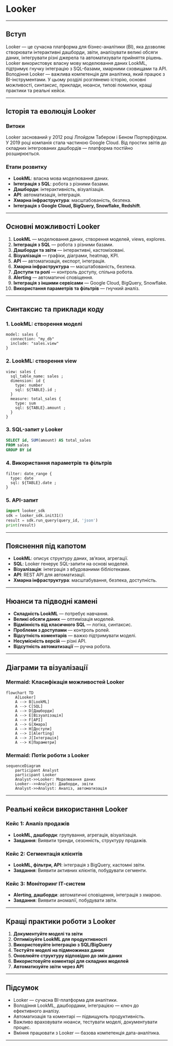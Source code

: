 # Looker

---

## Вступ

Looker — це сучасна платформа для бізнес-аналітики (BI), яка дозволяє створювати інтерактивні дашборди, звіти, аналізувати великі обсяги даних, інтегрувати різні джерела та автоматизувати прийняття рішень. Looker використовує власну мову моделювання даних LookML, підтримує гнучку інтеграцію з SQL-базами, хмарними сховищами та API. Володіння Looker — важлива компетенція для аналітика, який працює з BI-інструментами. У цьому розділі розглянемо історію, основні можливості, синтаксис, приклади, нюанси, типові помилки, кращі практики та реальні кейси.

---

## Історія та еволюція Looker

### Витоки

Looker заснований у 2012 році Ллойдом Табером і Беном Портерфілдом. У 2019 році компанія стала частиною Google Cloud. Від простих звітів до складних інтегрованих дашбордів — платформа постійно розширюється.

### Етапи розвитку

-   **LookML**: власна мова моделювання даних.
-   **Інтеграція з SQL**: робота з різними базами.
-   **Дашборди**: інтерактивність, візуалізація.
-   **API**: автоматизація, інтеграція.
-   **Хмарна інфраструктура**: масштабованість, безпека.
-   **Інтеграція з Google Cloud, BigQuery, Snowflake, Redshift**.

---

## Основні можливості Looker

1. **LookML** — моделювання даних, створення моделей, views, explores.
2. **Інтеграція з SQL** — робота з різними базами.
3. **Дашборди та звіти** — інтерактивні, кастомізовані.
4. **Візуалізація** — графіки, діаграми, heatmap, KPI.
5. **API** — автоматизація, експорт, інтеграція.
6. **Хмарна інфраструктура** — масштабованість, безпека.
7. **Доступи та ролі** — контроль доступу, спільна робота.
8. **Alerting** — автоматичні сповіщення.
9. **Інтеграція з іншими сервісами** — Google Cloud, BigQuery, Snowflake.
10. **Використання параметрів та фільтрів** — гнучкий аналіз.

---

## Синтаксис та приклади коду

### 1. LookML: створення моделі

```lookml
model: sales {
  connection: "my_db"
  include: "sales.view"
}
```

### 2. LookML: створення view

```lookml
view: sales {
  sql_table_name: sales ;
  dimension: id {
    type: number
    sql: ${TABLE}.id ;
  }
  measure: total_sales {
    type: sum
    sql: ${TABLE}.amount ;
  }
}
```

### 3. SQL-запит у Looker

```sql
SELECT id, SUM(amount) AS total_sales
FROM sales
GROUP BY id
```

### 4. Використання параметрів та фільтрів

```lookml
filter: date_range {
  type: date
  sql: ${TABLE}.date ;
}
```

### 5. API-запит

```python
import looker_sdk
sdk = looker_sdk.init31()
result = sdk.run_query(query_id, 'json')
print(result)
```

---

## Пояснення під капотом

-   **LookML**: описує структуру даних, зв’язки, агрегації.
-   **SQL**: Looker генерує SQL-запити на основі моделей.
-   **Візуалізація**: інтеграція з вбудованими бібліотеками.
-   **API**: REST API для автоматизації.
-   **Хмарна інфраструктура**: масштабування, безпека, доступність.

---

## Нюанси та підводні камені

-   **Складність LookML** — потребує навчання.
-   **Великі обсяги даних** — оптимізація моделей.
-   **Відмінність від класичного SQL** — логіка, синтаксис.
-   **Проблеми з доступами** — контроль ролей.
-   **Відсутність коментарів** — важко підтримувати моделі.
-   **Несумісність версій** — різні API.
-   **Відсутність автоматизації** — ручна робота.

---

## Діаграми та візуалізації

### Mermaid: Класифікація можливостей Looker

```mermaid
flowchart TD
    A[Looker]
    A --> B[LookML]
    A --> C[SQL]
    A --> D[Дашборди]
    A --> E[Візуалізація]
    A --> F[API]
    A --> G[Хмара]
    A --> H[Доступи]
    A --> I[Alerting]
    A --> J[Інтеграція]
    A --> K[Параметри]
```

### Mermaid: Потік роботи з Looker

```mermaid
sequenceDiagram
    participant Analyst
    participant Looker
    Analyst->>Looker: Моделювання даних
    Looker-->>Analyst: Дашборди, звіти
    Analyst->>Analyst: Аналіз, автоматизація
```

---

## Реальні кейси використання Looker

### Кейс 1: Аналіз продажів

-   **LookML, дашборди**: групування, агрегація, візуалізація.
-   **Завдання**: Виявити тренди, сезонність, структуру продажів.

### Кейс 2: Сегментація клієнтів

-   **LookML, фільтри, API**: інтеграція з BigQuery, кастомні звіти.
-   **Завдання**: Виявити активних клієнтів, побудувати сегменти.

### Кейс 3: Моніторинг ІТ-систем

-   **Alerting, дашборди**: автоматичні сповіщення, інтеграція з хмарою.
-   **Завдання**: Виявити аномалії, побудувати звіти.

---

## Кращі практики роботи з Looker

1. **Документуйте моделі та звіти**
2. **Оптимізуйте LookML для продуктивності**
3. **Використовуйте інтеграцію з SQL/BigQuery**
4. **Тестуйте моделі на підмножинах даних**
5. **Оновлюйте структуру відповідно до змін даних**
6. **Використовуйте коментарі для складних моделей**
7. **Автоматизуйте звіти через API**

---

## Підсумок

-   Looker — сучасна BI-платформа для аналітики.
-   Володіння LookML, дашбордами, інтеграцією — ключ до ефективного аналізу.
-   Автоматизація та коментарі — підвищують продуктивність.
-   Важливо враховувати нюанси, тестувати моделі, документувати процес.
-   Вміння працювати з Looker — базова компетенція дата-аналітика.

---
